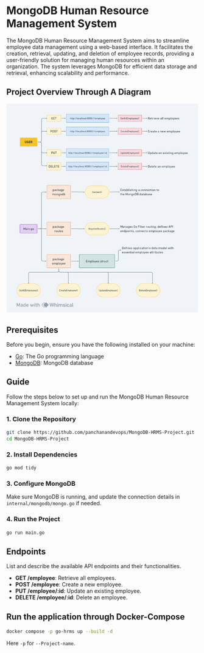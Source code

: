 
# MongoDB Human Resource Management System
The MongoDB Human Resource Management System aims to streamline employee data management using a web-based interface. It facilitates the creation, retrieval, updating, and deletion of employee records, providing a user-friendly solution for managing human resources within an organization. The system leverages MongoDB for efficient data storage and retrieval, enhancing scalability and performance.


## Project Overview Through A Diagram
![](./Diagram/HRMS.png)

## Prerequisites
Before you begin, ensure you have the following installed on your machine:
- [Go](https://golang.org/dl/): The Go programming language
- [MongoDB](https://docs.mongodb.com/manual/installation/): MongoDB database

## Guide
Follow the steps below to set up and run the MongoDB Human Resource Management System locally:

### 1. Clone the Repository
```bash
git clone https://github.com/panchanandevops/MongoDB-HRMS-Project.git
cd MongoDB-HRMS-Project
```

### 2. Install Dependencies
```bash
go mod tidy
```

### 3. Configure MongoDB
Make sure MongoDB is running, and update the connection details in `internal/mongodb/mongo.go` if needed.

### 4. Run the Project
```bash
go run main.go
```

## Endpoints
List and describe the available API endpoints and their functionalities.

- **GET /employee**: Retrieve all employees.
- **POST /employee**: Create a new employee.
- **PUT /employee/:id**: Update an existing employee.
- **DELETE /employee/:id**: Delete an employee.


## Run the application through Docker-Compose

```bash
docker compose -p go-hrms up --build -d
```

Here  `-p` for `--Project-name`.
